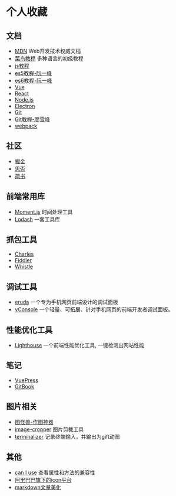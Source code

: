 # 个人收藏

## 文档
- [MDN](https://developer.mozilla.org/zh-CN/docs/Web) Web开发技术权威文档
- [菜鸟教程](https://www.runoob.com/) 多种语言的初级教程
- [js教程](https://zh.javascript.info/)
- [es5教程-阮一峰](https://wangdoc.com/javascript/)
- [es6教程-阮一峰](https://es6.ruanyifeng.com/)
- [Vue](https://cn.vuejs.org/index.html)
- [React](https://zh-hans.reactjs.org/)
- [Node.js](https://nodejs.org/zh-cn/)
- [Electron](https://www.electronjs.org/)
- [Git](https://git-scm.com/book/zh/v2)
- [Git教程-廖雪峰](https://www.liaoxuefeng.com/wiki/896043488029600)
- [webpack](https://www.webpackjs.com/)

## 社区
- [掘金](https://juejin.im/timeline)
- [思否](https://segmentfault.com/)
- [简书](https://www.jianshu.com/)

## 前端常用库
- [Moment.js](https://momentjs.com/) 时间处理工具
- [Lodash](https://lodash.com/) 一套工具库

## 抓包工具
- [Charles](https://www.charlesproxy.com/)
- [Fiddler](https://www.telerik.com/fiddler)
- [Whistle](https://github.com/avwo/whistle/blob/master/README-zh_CN.md)

## 调试工具
- [eruda](https://github.com/liriliri/eruda/blob/master/doc/README_CN.md) 一个专为手机网页前端设计的调试面板
- [vConsole](https://github.com/Tencent/vConsole/blob/HEAD/README_CN.md) 一个轻量、可拓展、针对手机网页的前端开发者调试面板。

## 性能优化工具
- [Lighthouse](https://developers.google.com/web/tools/lighthouse) 一个前端性能优化工具, 一键检测出网站性能

## 笔记
- [VuePress](https://www.vuepress.cn/)
- [GitBook](https://www.gitbook.com/)

## 图片相关
- [图怪兽-作图神器](https://818ps.com/)
- [image-cropper](http://elemefe.github.io/image-cropper/) 图片剪裁工具
- [terminalizer](https://terminalizer.com/) 记录终端输入，并输出为gift动图

## 其他
- [can I use](https://caniuse.com/) 查看属性和方法的兼容性
- [阿里巴巴旗下的icon平台](https://www.iconfont.cn/)
- [markdown文章美化](https://mdnice.com/)


